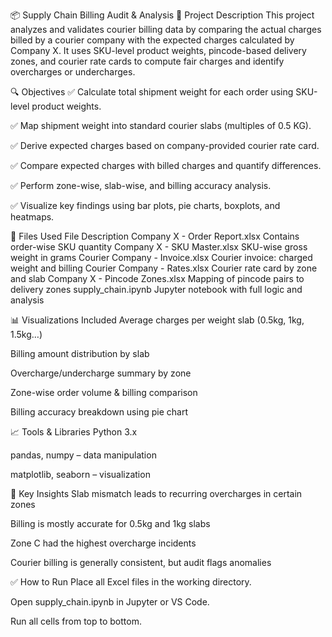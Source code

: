 📦 Supply Chain Billing Audit & Analysis
📝 Project Description
This project analyzes and validates courier billing data by comparing the actual charges billed by a courier company with the expected charges calculated by Company X. It uses SKU-level product weights, pincode-based delivery zones, and courier rate cards to compute fair charges and identify overcharges or undercharges.

🔍 Objectives
✅ Calculate total shipment weight for each order using SKU-level product weights.

✅ Map shipment weight into standard courier slabs (multiples of 0.5 KG).

✅ Derive expected charges based on company-provided courier rate card.

✅ Compare expected charges with billed charges and quantify differences.

✅ Perform zone-wise, slab-wise, and billing accuracy analysis.

✅ Visualize key findings using bar plots, pie charts, boxplots, and heatmaps.

📂 Files Used
File	Description
Company X - Order Report.xlsx	Contains order-wise SKU quantity
Company X - SKU Master.xlsx	SKU-wise gross weight in grams
Courier Company - Invoice.xlsx	Courier invoice: charged weight and billing
Courier Company - Rates.xlsx	Courier rate card by zone and slab
Company X - Pincode Zones.xlsx	Mapping of pincode pairs to delivery zones
supply_chain.ipynb	Jupyter notebook with full logic and analysis

📊 Visualizations Included
Average charges per weight slab (0.5kg, 1kg, 1.5kg…)

Billing amount distribution by slab

Overcharge/undercharge summary by zone

Zone-wise order volume & billing comparison

Billing accuracy breakdown using pie chart

📈 Tools & Libraries
Python 3.x

pandas, numpy – data manipulation

matplotlib, seaborn – visualization

📌 Key Insights
Slab mismatch leads to recurring overcharges in certain zones

Billing is mostly accurate for 0.5kg and 1kg slabs

Zone C had the highest overcharge incidents

Courier billing is generally consistent, but audit flags anomalies

✅ How to Run
Place all Excel files in the working directory.

Open supply_chain.ipynb in Jupyter or VS Code.

Run all cells from top to bottom.


